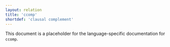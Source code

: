 ```yaml
---
layout: relation
title: 'ccomp'
shortdef: 'clausal complement'
---
```


This document is a placeholder for the language-specific documentation
for `ccomp`.
